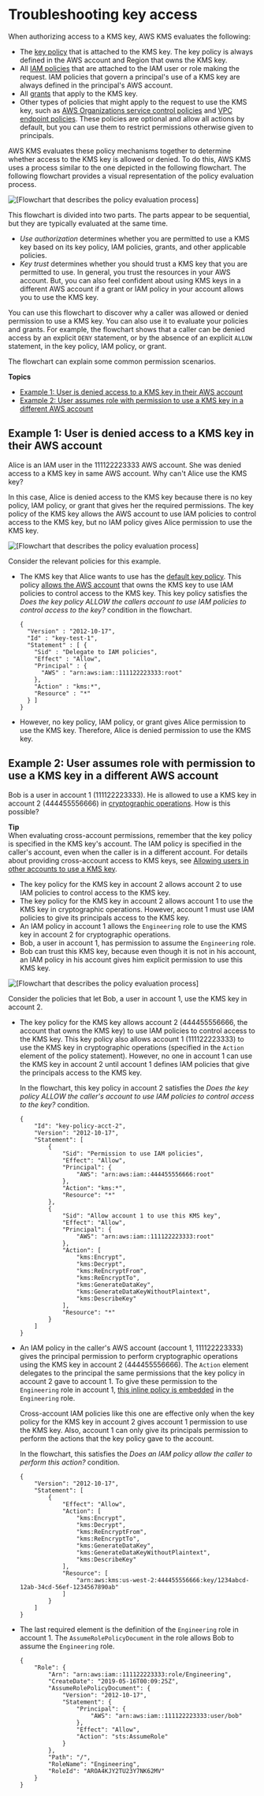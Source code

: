# Troubleshooting key access<a name="policy-evaluation"></a>

When authorizing access to a KMS key, AWS KMS evaluates the following:
+ The [key policy](determining-access-key-policy.md) that is attached to the KMS key\. The key policy is always defined in the AWS account and Region that owns the KMS key\. 
+ All [IAM policies](determining-access-iam-policies.md) that are attached to the IAM user or role making the request\. IAM policies that govern a principal's use of a KMS key are always defined in the principal's AWS account\.
+ All [grants](determining-access-grants.md) that apply to the KMS key\.
+ Other types of policies that might apply to the request to use the KMS key, such as [AWS Organizations service control policies](https://docs.aws.amazon.com/organizations/latest/userguide/orgs_manage_policies_type-auth.html#orgs_manage_policies_scp) and [VPC endpoint policies](kms-vpc-endpoint.md#vpce-policy)\. These policies are optional and allow all actions by default, but you can use them to restrict permissions otherwise given to principals\.

AWS KMS evaluates these policy mechanisms together to determine whether access to the KMS key is allowed or denied\. To do this, AWS KMS uses a process similar to the one depicted in the following flowchart\. The following flowchart provides a visual representation of the policy evaluation process\.

![\[Flowchart that describes the policy evaluation process\]](http://docs.aws.amazon.com/kms/latest/developerguide/images/kms-auth-flow-2020.png)

This flowchart is divided into two parts\. The parts appear to be sequential, but they are typically evaluated at the same time\.
+ *Use authorization* determines whether you are permitted to use a KMS key based on its key policy, IAM policies, grants, and other applicable policies\.
+ *Key trust* determines whether you should trust a KMS key that you are permitted to use\. In general, you trust the resources in your AWS account\. But, you can also feel confident about using KMS keys in a different AWS account if a grant or IAM policy in your account allows you to use the KMS key\.

You can use this flowchart to discover why a caller was allowed or denied permission to use a KMS key\. You can also use it to evaluate your policies and grants\. For example, the flowchart shows that a caller can be denied access by an explicit `DENY` statement, or by the absence of an explicit `ALLOW` statement, in the key policy, IAM policy, or grant\.

The flowchart can explain some common permission scenarios\.

**Topics**
+ [Example 1: User is denied access to a KMS key in their AWS account](#example-no-iam)
+ [Example 2: User assumes role with permission to use a KMS key in a different AWS account](#example-cross-acct)

## Example 1: User is denied access to a KMS key in their AWS account<a name="example-no-iam"></a>

Alice is an IAM user in the 111122223333 AWS account\. She was denied access to a KMS key in same AWS account\. Why can't Alice use the KMS key?

In this case, Alice is denied access to the KMS key because there is no key policy, IAM policy, or grant that gives her the required permissions\. The key policy of the KMS key allows the AWS account to use IAM policies to control access to the KMS key, but no IAM policy gives Alice permission to use the KMS key\.

![\[Flowchart that describes the policy evaluation process\]](http://docs.aws.amazon.com/kms/latest/developerguide/images/kms-auth-flow-Alice.png)

Consider the relevant policies for this example\.
+ The KMS key that Alice wants to use has the [default key policy](key-policy-default.md)\. This policy [allows the AWS account](key-policy-default.md#key-policy-default-allow-root-enable-iam) that owns the KMS key to use IAM policies to control access to the KMS key\. This key policy satisfies the *Does the key policy ALLOW the callers account to use IAM policies to control access to the key?* condition in the flowchart\.

  ```
  {
    "Version" : "2012-10-17",
    "Id" : "key-test-1",
    "Statement" : [ {
      "Sid" : "Delegate to IAM policies",
      "Effect" : "Allow",
      "Principal" : {
        "AWS" : "arn:aws:iam::111122223333:root"
      },
      "Action" : "kms:*",
      "Resource" : "*"
    } ]
  }
  ```
+ However, no key policy, IAM policy, or grant gives Alice permission to use the KMS key\. Therefore, Alice is denied permission to use the KMS key\.

## Example 2: User assumes role with permission to use a KMS key in a different AWS account<a name="example-cross-acct"></a>

Bob is a user in account 1 \(111122223333\)\. He is allowed to use a KMS key in account 2 \(444455556666\) in [cryptographic operations](concepts.md#cryptographic-operations)\. How is this possible?

**Tip**  
When evaluating cross\-account permissions, remember that the key policy is specified in the KMS key's account\. The IAM policy is specified in the caller's account, even when the caller is in a different account\. For details about providing cross\-account access to KMS keys, see [Allowing users in other accounts to use a KMS key](key-policy-modifying-external-accounts.md)\.
+ The key policy for the KMS key in account 2 allows account 2 to use IAM policies to control access to the KMS key\. 
+ The key policy for the KMS key in account 2 allows account 1 to use the KMS key in cryptographic operations\. However, account 1 must use IAM policies to give its principals access to the KMS key\.
+ An IAM policy in account 1 allows the `Engineering` role to use the KMS key in account 2 for cryptographic operations\.
+ Bob, a user in account 1, has permission to assume the `Engineering` role\.
+ Bob can trust this KMS key, because even though it is not in his account, an IAM policy in his account gives him explicit permission to use this KMS key\.

![\[Flowchart that describes the policy evaluation process\]](http://docs.aws.amazon.com/kms/latest/developerguide/images/kms-auth-flow-Bob.png)

Consider the policies that let Bob, a user in account 1, use the KMS key in account 2\.
+ The key policy for the KMS key allows account 2 \(444455556666, the account that owns the KMS key\) to use IAM policies to control access to the KMS key\. This key policy also allows account 1 \(111122223333\) to use the KMS key in cryptographic operations \(specified in the `Action` element of the policy statement\)\. However, no one in account 1 can use the KMS key in account 2 until account 1 defines IAM policies that give the principals access to the KMS key\.

  In the flowchart, this key policy in account 2 satisfies the *Does the key policy ALLOW the caller's account to use IAM policies to control access to the key?* condition\. 

  ```
  {
      "Id": "key-policy-acct-2",
      "Version": "2012-10-17",
      "Statement": [
          {
              "Sid": "Permission to use IAM policies",
              "Effect": "Allow",
              "Principal": {
                  "AWS": "arn:aws:iam::444455556666:root"
              },
              "Action": "kms:*",
              "Resource": "*"
          },
          {
              "Sid": "Allow account 1 to use this KMS key",
              "Effect": "Allow",
              "Principal": {
                  "AWS": "arn:aws:iam::111122223333:root"
              },
              "Action": [
                  "kms:Encrypt",
                  "kms:Decrypt",
                  "kms:ReEncryptFrom",
                  "kms:ReEncryptTo",
                  "kms:GenerateDataKey",
                  "kms:GenerateDataKeyWithoutPlaintext",
                  "kms:DescribeKey"
              ],
              "Resource": "*"
          }
      ]
  }
  ```
+ An IAM policy in the caller's AWS account \(account 1, 111122223333\) gives the principal permission to perform cryptographic operations using the KMS key in account 2 \(444455556666\)\. The `Action` element delegates to the principal the same permissions that the key policy in account 2 gave to account 1\. To give these permission to the `Engineering` role in account 1, [this inline policy is embedded](https://docs.aws.amazon.com/IAM/latest/APIReference/API_PutRolePolicy.html) in the `Engineering` role\.

  Cross\-account IAM policies like this one are effective only when the key policy for the KMS key in account 2 gives account 1 permission to use the KMS key\. Also, account 1 can only give its principals permission to perform the actions that the key policy gave to the account\.

  In the flowchart, this satisfies the *Does an IAM policy allow the caller to perform this action?* condition\.

  ```
  {
      "Version": "2012-10-17",
      "Statement": [
          {
              "Effect": "Allow",
              "Action": [
                  "kms:Encrypt",
                  "kms:Decrypt",
                  "kms:ReEncryptFrom",
                  "kms:ReEncryptTo",
                  "kms:GenerateDataKey",
                  "kms:GenerateDataKeyWithoutPlaintext",
                  "kms:DescribeKey"
              ],
              "Resource": [
                  "arn:aws:kms:us-west-2:444455556666:key/1234abcd-12ab-34cd-56ef-1234567890ab"
              ]
          }
      ]
  }
  ```
+ The last required element is the definition of the `Engineering` role in account 1\. The `AssumeRolePolicyDocument` in the role allows Bob to assume the `Engineering` role\.

  ```
  {
      "Role": {
          "Arn": "arn:aws:iam::111122223333:role/Engineering",
          "CreateDate": "2019-05-16T00:09:25Z",
          "AssumeRolePolicyDocument": {
              "Version": "2012-10-17",
              "Statement": {
                  "Principal": {
                      "AWS": "arn:aws:iam::111122223333:user/bob"
                  },
                  "Effect": "Allow",
                  "Action": "sts:AssumeRole"
              }
          },
          "Path": "/",
          "RoleName": "Engineering",
          "RoleId": "AROA4KJY2TU23Y7NK62MV"
      }
  }
  ```